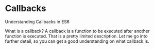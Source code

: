 # Callbacks
Understanding Callbacks in ES6

What is a callback? A callback is a function to be executed after another function is executed. 
That is a pretty limited description. Let me go into further detail, so you can get a good understanding on what callback is. 

